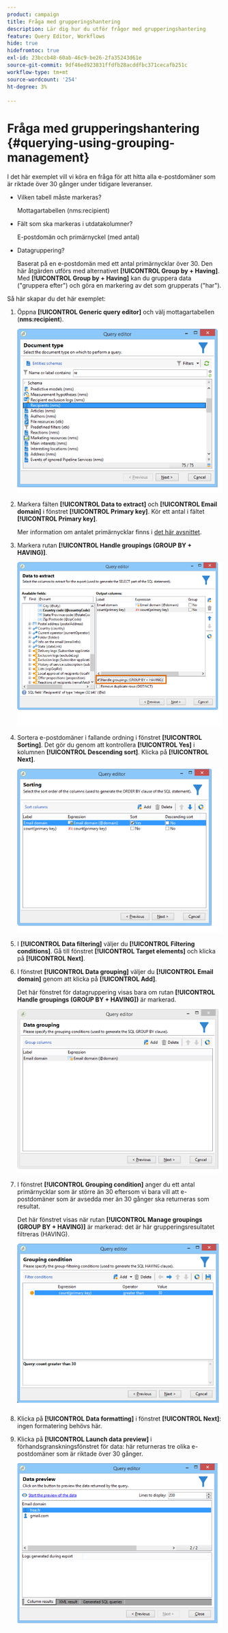 ```yaml
---
product: campaign
title: Fråga med grupperingshantering
description: Lär dig hur du utför frågor med grupperingshantering
feature: Query Editor, Workflows
hide: true
hidefromtoc: true
exl-id: 23bccb48-60ab-46c9-be26-2fa35243d61e
source-git-commit: 9df46ed923831ffdfb28acddfbc371cecafb251c
workflow-type: tm+mt
source-wordcount: '254'
ht-degree: 3%

---
```


# Fråga med grupperingshantering {#querying-using-grouping-management}



I det här exemplet vill vi köra en fråga för att hitta alla e-postdomäner som är riktade över 30 gånger under tidigare leveranser.

* Vilken tabell måste markeras?

  Mottagartabellen (nms:recipient)

* Fält som ska markeras i utdatakolumner?

  E-postdomän och primärnyckel (med antal)

* Datagruppering?

  Baserat på en e-postdomän med ett antal primärnycklar över 30. Den här åtgärden utförs med alternativet **[!UICONTROL Group by + Having]**. Med **[!UICONTROL Group by + Having]** kan du gruppera data (&quot;gruppera efter&quot;) och göra en markering av det som grupperats (&quot;har&quot;).

Så här skapar du det här exemplet:

1. Öppna **[!UICONTROL Generic query editor]** och välj mottagartabellen (**nms:recipient**).

   ![](assets/query_editor_02.png)

1. Markera fälten **[!UICONTROL Data to extract]** och **[!UICONTROL Email domain]** i fönstret **[!UICONTROL Primary key]**. Kör ett antal i fältet **[!UICONTROL Primary key]**.

   Mer information om antalet primärnycklar finns i [det här avsnittet](../../platform/using/about-queries-in-campaign.md).

1. Markera rutan **[!UICONTROL Handle groupings (GROUP BY + HAVING)]**.

   ![](assets/query_editor_nveau_29.png)

1. Sortera e-postdomäner i fallande ordning i fönstret **[!UICONTROL Sorting]**. Det gör du genom att kontrollera **[!UICONTROL Yes]** i kolumnen **[!UICONTROL Descending sort]**. Klicka på **[!UICONTROL Next]**.

   ![](assets/query_editor_nveau_70.png)

1. I **[!UICONTROL Data filtering]** väljer du **[!UICONTROL Filtering conditions]**. Gå till fönstret **[!UICONTROL Target elements]** och klicka på **[!UICONTROL Next]**.
1. I fönstret **[!UICONTROL Data grouping]** väljer du **[!UICONTROL Email domain]** genom att klicka på **[!UICONTROL Add]**.

   Det här fönstret för datagruppering visas bara om rutan **[!UICONTROL Handle groupings (GROUP BY + HAVING])** är markerad.

   ![](assets/query_editor_blocklist_04.png)

1. I fönstret **[!UICONTROL Grouping condition]** anger du ett antal primärnycklar som är större än 30 eftersom vi bara vill att e-postdomäner som är avsedda mer än 30 gånger ska returneras som resultat.

   Det här fönstret visas när rutan **[!UICONTROL Manage groupings (GROUP BY + HAVING)]** är markerad: det är här grupperingsresultatet filtreras (HAVING).

   ![](assets/query_editor_blocklist_05.png)

1. Klicka på **[!UICONTROL Data formatting]** i fönstret **[!UICONTROL Next]**: ingen formatering behövs här.
1. Klicka på **[!UICONTROL Launch data preview]** i förhandsgranskningsfönstret för data: här returneras tre olika e-postdomäner som är riktade över 30 gånger.

   ![](assets/query_editor_blocklist_06.png)
